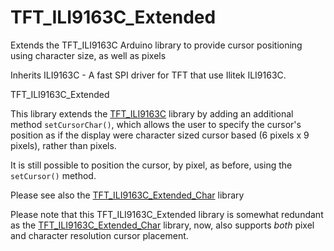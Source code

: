 # TFT_ILI9163C_Extended
Extends the TFT_ILI9163C Arduino library to provide cursor positioning using character size, as well as pixels

Inherits	ILI9163C - A fast SPI driver for TFT that use Ilitek ILI9163C.

TFT_ILI9163C_Extended

This library extends the [TFT_ILI9163C](https://github.com/sumotoy/TFT_ILI9163C) library by adding an additional method `setCursorChar()`, which allows the user to specify the cursor's position as if the display were character sized cursor based (6 pixels x 9 pixels), rather than pixels. 

It is still possible to position the cursor, by pixel, as before, using the `setCursor()` method.

Please see also the [TFT_ILI9163C_Extended_Char](https://github.com/greenonline/TFT_ILI9163C_Extended_Char) library

Please note that this TFT_ILI9163C_Extended library is somewhat redundant as the [TFT_ILI9163C_Extended_Char](https://github.com/greenonline/TFT_ILI9163C_Extended_Char) library, now, also supports *both* pixel and character resolution cursor placement.
